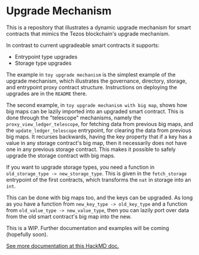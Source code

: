 # Upgrade Mechanism

This is a repository that illustrates a dynamic upgrade mechanism for smart contracts that mimics the Tezos blockchain's upgrade mechanism.

In contrast to current upgradeable smart contracts it supports:
- Entrypoint type upgrades
- Storage type upgrades

The example in `toy upgrade mechanism` is the simplest example of the upgrade mechanism, which illustrates the governance, directory, storage, and entrypoint proxy contract structure. Instructions on deploying the upgrades are in the `README` there.

The second example, in `toy upgrade mechanism with big map`, shows how big maps can be lazily imported into an upgraded smart contract. This is done through the "telescope" mechanisms, namely the `proxy_view_ledger_telescope`, for fetching data from previous big maps, and the `update_ledger_telescope` entrypoint, for clearing the data from previous big maps. It recurses backwards, having the key property that if a key has a value in any storage contract's big map, then it necessarily does not have one in any previous storage contract. This makes it possible to safely upgrade the storage contract with big maps.

If you want to upgrade storage types, you need a function in `old_storage_type -> new_storage_type`. This is given in the `fetch_storage` entrypoint of the first contracts, which transforms the `nat` in storage into an `int`.

This can be done with big maps too, and the keys can be upgraded. As long as you have a function from `new_key_type -> old_key_type` and a function from `old_value_type -> new_value_type`, then you can lazily port over data from the old smart contract's big map into the new.

This is a WIP. Further documentation and examples will be coming (hopefully soon).

[See more documentation at this HackMD doc.](https://hackmd.io/@durlicc/r16q6D1Zq)